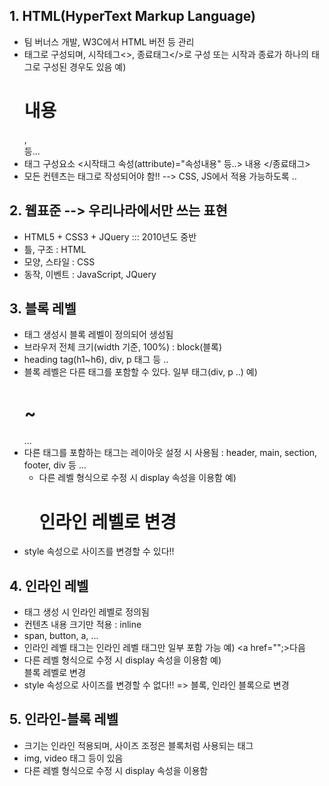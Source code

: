 ## 1. HTML(HyperText Markup Language)
- 팀 버너스 개발, W3C에서 HTML 버전 등 관리
- 태그로 구성되며, 시작테그<>, 종료태그</>로 구성
  또는 시작과 종료가 하나의 태그로 구성된 경우도 있음
  예) <h1>내용</h1>, <br/> 등...
- 태그 구성요소
  <시작태그 속성(attribute)="속성내용" 등..> 내용 </종료태그>
- 모든 컨텐츠는 태그로 작성되어야 함!! -->  CSS, JS에서 적용 가능하도록 ..

## 2. 웹표준 --> 우리나라에서만 쓰는 표현
- HTML5 + CSS3 + JQuery ::: 2010년도 중반
- 틀, 구조 : HTML
- 모양, 스타일 : CSS
- 동작, 이벤트 : JavaScript, JQuery

## 3. 블록 레벨
- 태그 생성시 블록 레벨이 정의되어 생성됨
- 브라우저 전체 크기(width 기준, 100%) : block(블록)
- heading tag(h1~h6), div, p 태그 등 ..
- 블록 레벨은 다른 태그를 포함할 수 있다. 일부 태그(div, p ..)
  예) <div>
        <h1>~</h1>
        ...
      </div>
- 다른 태그를 포함하는 태그는 레이아웃 설정 시 사용됨
  : header, main, section, footer, div 등 ...
  - 다른 레벨 형식으로 수정 시 display 속성을 이용함
  예) <h1 style="display:in-line;" > 인라인 레벨로 변경 </h1>
- style 속성으로 사이즈를 변경할 수 있다!!

## 4. 인라인 레벨
- 태그 생성 시 인라인 레벨로 정의됨
- 컨텐츠 내용 크기만 적용 : inline
- span, button, a, ...
- 인라인 레벨 태그는 인라인 레벨 태그만 일부 포함 가능
  예) <span> <a href="";>다음</a></span>
- 다른 레벨 형식으로 수정 시 display 속성을 이용함
예) <span style="display:block;">블록 레벨로 변경</span>
- style 속성으로 사이즈를 변경할 수 없다!! => 블록, 인라인 블록으로 변경

## 5. 인라인-블록 레벨
- 크기는 인라인 적용되며, 사이즈 조정은 블록처럼 사용되는 태그
- img, video 태그 등이 있음
- 다른 레벨 형식으로 수정 시 display 속성을 이용함